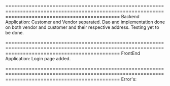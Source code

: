 ===================================================================================================================================================
Backend Application:
Customer and Vendor separated.
Dao and implementation done on both vendor and customer and their respective address.
Testing yet to be done.

===================================================================================================================================================
FrontEnd Application:
Login page added.

===================================================================================================================================================
Error's:
